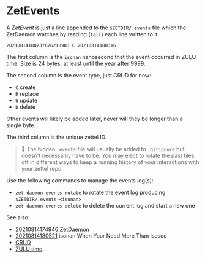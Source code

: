 # ZetEvents

A *ZetEvent* is just a line appended to the `$ZETDIR/.events` file which
the ZetDaemon watches by reading (`tail`) each line written to it. 

```
20210814180237676218983 C 20210814180316
```

The first column is the `isonan` nanosecond that the event occurred in
ZULU time. Size is 24 bytes, at least until the year after 9999.

The second column is the event type, just CRUD for now:

* `C` create
* `R` replace
* `U` update
* `D` delete

Other events will likely be added later, never will they be longer than
a single byte.

The third column is the unique zettel ID.

> 💬
> The hidden `.events` file will usually be added to `.gitignore` but
> doesn't necessarily have to be. You may elect to rotate the past files
> off in different ways to keep a running history of your interactions
> with your zettel repo.

Use the following commands to manage the events log(s):

* `zet daemon events rotate` to rotate the event log producing `$ZETDIR/.events-<isonan>`
* `zet daemon events delete` to delete the current log and start a new one

See also:

* [20210814174946](/20210814174946/) ZetDaemon
* [20210814180521](/20210814180521/) isonan When Your Need More Than isosec
* [CRUD](https://lite.duckduckgo.com/lite?kd=-1&kp=-1&q=CRUD)
* [ZULU time](https://lite.duckduckgo.com/lite?kd=-1&kp=-1&q=ZULU%20time)
